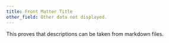 ```yaml
---
title: Front Matter Title
other_field: Other data not displayed.
---
```

This proves that descriptions can be taken from markdown files.
